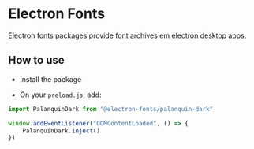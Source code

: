 # Electron Fonts

Electron fonts packages provide font archives em electron desktop apps.

## How to use

* Install the package

* On your `preload.js`, add:

```ts
import PalanquinDark from "@electron-fonts/palanquin-dark"

window.addEventListener("DOMContentLoaded", () => {
    PalanquinDark.inject()
})
```